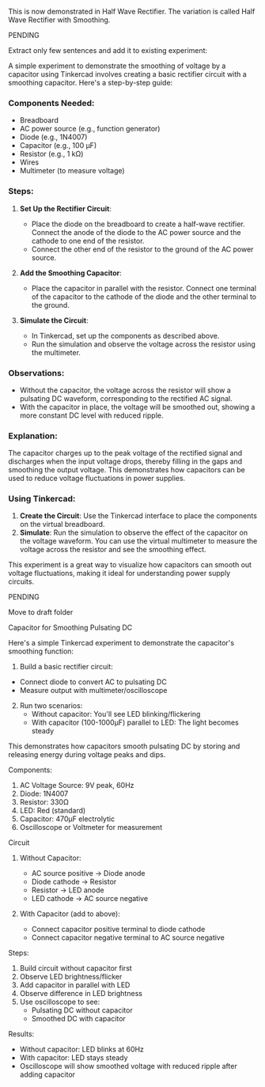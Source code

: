 This is now demonstrated in Half Wave Rectifier. The variation is called Half Wave Rectifier with Smoothing.

PENDING

Extract only few sentences and add it to existing experiment:

A simple experiment to demonstrate the smoothing of voltage by a capacitor using Tinkercad involves creating a basic rectifier circuit with a smoothing capacitor. Here's a step-by-step guide:

### Components Needed:
- Breadboard
- AC power source (e.g., function generator)
- Diode (e.g., 1N4007)
- Capacitor (e.g., 100 µF)
- Resistor (e.g., 1 kΩ)
- Wires
- Multimeter (to measure voltage)

### Steps:

1. **Set Up the Rectifier Circuit**:
   - Place the diode on the breadboard to create a half-wave rectifier. Connect the anode of the diode to the AC power source and the cathode to one end of the resistor.
   - Connect the other end of the resistor to the ground of the AC power source.

2. **Add the Smoothing Capacitor**:
   - Place the capacitor in parallel with the resistor. Connect one terminal of the capacitor to the cathode of the diode and the other terminal to the ground.

3. **Simulate the Circuit**:
   - In Tinkercad, set up the components as described above.
   - Run the simulation and observe the voltage across the resistor using the multimeter.

### Observations:
- Without the capacitor, the voltage across the resistor will show a pulsating DC waveform, corresponding to the rectified AC signal.
- With the capacitor in place, the voltage will be smoothed out, showing a more constant DC level with reduced ripple.

### Explanation:
The capacitor charges up to the peak voltage of the rectified signal and discharges when the input voltage drops, thereby filling in the gaps and smoothing the output voltage. This demonstrates how capacitors can be used to reduce voltage fluctuations in power supplies.

### Using Tinkercad:
1. **Create the Circuit**: Use the Tinkercad interface to place the components on the virtual breadboard.
2. **Simulate**: Run the simulation to observe the effect of the capacitor on the voltage waveform. You can use the virtual multimeter to measure the voltage across the resistor and see the smoothing effect.

This experiment is a great way to visualize how capacitors can smooth out voltage fluctuations, making it ideal for understanding power supply circuits.

PENDING

Move to draft folder

Capacitor for Smoothing Pulsating DC 

Here's a simple Tinkercad experiment to demonstrate the capacitor's smoothing function:

1. Build a basic rectifier circuit:

- Connect diode to convert AC to pulsating DC
- Measure output with multimeter/oscilloscope

2. Run two scenarios:
   - Without capacitor: You'll see LED blinking/flickering
   - With capacitor (100-1000µF) parallel to LED: The light becomes steady

This demonstrates how capacitors smooth pulsating DC by storing and releasing energy during voltage peaks and dips.

Components:

1. AC Voltage Source: 9V peak, 60Hz
2. Diode: 1N4007
3. Resistor: 330Ω
4. LED: Red (standard)
5. Capacitor: 470µF electrolytic
6. Oscilloscope or Voltmeter for measurement

Circuit

1. Without Capacitor:
   - AC source positive → Diode anode
   - Diode cathode → Resistor
   - Resistor → LED anode
   - LED cathode → AC source negative

2. With Capacitor (add to above):
   - Connect capacitor positive terminal to diode cathode
   - Connect capacitor negative terminal to AC source negative

Steps:

1. Build circuit without capacitor first
2. Observe LED brightness/flicker
3. Add capacitor in parallel with LED
4. Observe difference in LED brightness
5. Use oscilloscope to see:
   - Pulsating DC without capacitor
   - Smoothed DC with capacitor

Results:

- Without capacitor: LED blinks at 60Hz
- With capacitor: LED stays steady
- Oscilloscope will show smoothed voltage with reduced ripple after adding capacitor
